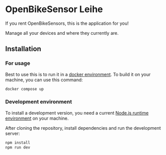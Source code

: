 # OpenBikeSensor Leihe

If you rent OpenBikeSensors, this is the application for you!

Manage all your devices and where they currently are.

## Installation

### For usage

Best to use this is to run it in a [docker environment](https://www.docker.com/). To build it on your machine, you can use this command:

```bash
docker compose up
```

### Development environment

To install a development version, you need a current [Node.js runtime environment](https://nodejs.org/en/) on your machine.

After cloning the repository, install dependencies and run the development server:

```bash
npm install
npm run dev
```
